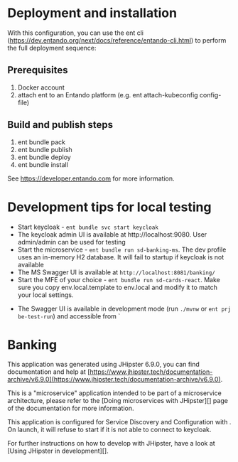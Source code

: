 # Deployment and installation

With this configuration, you can use the ent cli (https://dev.entando.org/next/docs/reference/entando-cli.html) to perform the full deployment sequence:

## Prerequisites

1. Docker account
2. attach ent to an Entando platform (e.g. ent attach-kubeconfig config-file)

## Build and publish steps

1. ent bundle pack
2. ent bundle publish
3. ent bundle deploy
4. ent bundle install

See https://developer.entando.com for more information.

# Development tips for local testing

- Start keycloak - `ent bundle svc start keycloak`
- The keycloak admin UI is available at http://localhost:9080. User admin/admin can be used for testing
- Start the microservice - `ent bundle run sd-banking-ms`. The dev profile uses an in-memory H2 database. It will fail to startup if keycloak is not available
- The MS Swagger UI is available at `http://localhost:8081/banking/`
- Start the MFE of your choice - `ent bundle run sd-cards-react`. Make sure you copy env.local.template to env.local and modify it to match your local settings.

* The Swagger UI is available in development mode (run `./mvnw` or `ent prj be-test-run`) and accessible from `

# Banking

This application was generated using JHipster 6.9.0, you can find documentation and help at [https://www.jhipster.tech/documentation-archive/v6.9.0](https://www.jhipster.tech/documentation-archive/v6.9.0).

This is a "microservice" application intended to be part of a microservice architecture, please refer to the [Doing microservices with JHipster][] page of the documentation for more information.

This application is configured for Service Discovery and Configuration with . On launch, it will refuse to start if it is not able to connect to keycloak.

For further instructions on how to develop with JHipster, have a look at [Using JHipster in development][].
